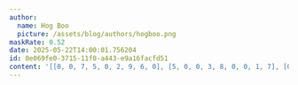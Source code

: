 ```yaml
---
author:
  name: Hog Boo
  picture: /assets/blog/authors/hogboo.png
maskRate: 0.52
date: 2025-05-22T14:00:01.756204
id: 0e069fe0-3715-11f0-a443-e9a16facfd51
content: '[[0, 0, 7, 5, 0, 2, 9, 6, 0], [5, 0, 0, 3, 8, 0, 0, 1, 7], [0, 1, 0, 0, 0, 4, 0, 0, 0], [0, 0, 3, 8, 6, 0, 2, 0, 0], [8, 6, 0, 0, 0, 9, 1, 3, 0], [0, 0, 0, 0, 5, 0, 0, 0, 0], [2, 0, 8, 6, 9, 0, 0, 4, 0], [6, 3, 0, 1, 4, 7, 5, 2, 0], [1, 0, 0, 2, 0, 0, 6, 7, 9]]'
---
```

